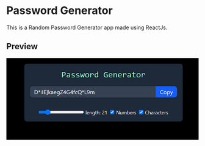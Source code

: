 # Password Generator

This is a Random Password Generator app made using ReactJs.

## Preview

![alt text](image.png)
